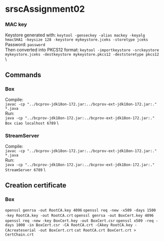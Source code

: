 # srscAssignment02

### MAC key
Keystore generated with: `keytool -genseckey -alias mackey -keyalg hmacSHA1 -keysize 128 -keystore mykeystore.jceks -storetype jceks` \
Password: `password` \
Then converted into PKCS12 format: `keytool -importkeystore -srckeystore mykeystore.jceks -destkeystore mykeystore.pkcs12 -deststoretype pkcs12` \

## Commands
### Box
Compile: \
`javac -cp "../bcprov-jdk18on-172.jar:../bcprov-ext-jdk18on-172.jar:." *.java` \
Run: \
`java -cp "../bcprov-jdk18on-172.jar:../bcprov-ext-jdk18on-172.jar:." Box ciao localhost 6789` \

### StreamServer
Compile:\
`javac -cp "../bcprov-jdk18on-172.jar:../bcprov-ext-jdk18on-172.jar:." *.java` \
Run: \
`java -cp "../bcprov-jdk18on-172.jar:../bcprov-ext-jdk18on-172.jar:." StreamServer 6789` \


## Creation certificate

### Box
`openssl genrsa -out RootCA.key 4096`
`openssl req -new -x509 -days 1500 -key RootCA.key -out RootCA.crt`
`openssl genrsa -out BoxCert.key 4096`
`openssl req -new -key BoxCert.key -out BoxCert.csr`
`openssl x509 -req -days 1000 -in BoxCert.csr -CA RootCA.crt -CAkey RootCA.key -CAcreateserial -out BoxCert.crt`
`cat RootCA.crt BoxCert.crt > CertChain.crt`